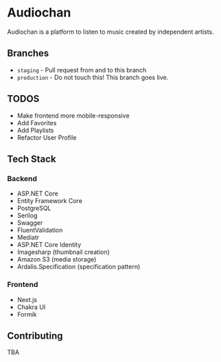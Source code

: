 # Audiochan

Audiochan is a platform to listen to music created by independent artists.

## Branches

- `staging` - Pull request from and to this branch
- `production` - Do not touch this! This branch goes live.

## TODOS

- Make frontend more mobile-responsive
- Add Favorites
- Add Playlists
- Refactor User Profile

## Tech Stack

### Backend

- ASP.NET Core
- Entity Framework Core
- PostgreSQL
- Serilog
- Swagger
- FluentValidation
- Mediatr
- ASP.NET Core Identity
- Imagesharp (thumbnail creation)
- Amazon S3 (media storage)
- Ardalis.Specification (specification pattern)

### Frontend

- Next.js
- Chakra UI
- Formik

## Contributing

TBA
